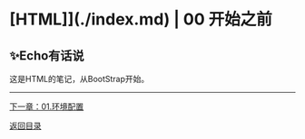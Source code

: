 # [HTML]](./index.md) | 00 开始之前

## ✨Echo有话说

这是HTML的笔记，从BootStrap开始。

***
[下一章：01.环境配置](./01.Bootstrap基础.md)  

[返回目录](./index.md)
